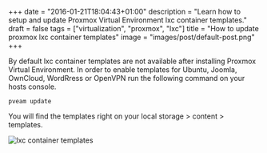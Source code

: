 +++
date = "2016-01-21T18:04:43+01:00"
description = "Learn how to setup and update Proxmox Virtual Environment lxc container templates."
draft = false
tags = ["virtualization", "proxmox", "lxc"]
title = "How to update proxmox lxc container templates"
image = "images/post/default-post.png"
+++

By default lxc container templates are not available after installing Proxmox Virtual Environment. In order to enable templates for Ubuntu, Joomla, OwnCloud, WordRress or OpenVPN run the following command on your hosts console.

    pveam update

You will find the templates right on your local storage > content > templates.

![lxc container templates](/images/post/pve-lxc-update.png)